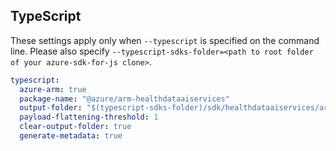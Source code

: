 ## TypeScript

These settings apply only when `--typescript` is specified on the command line.
Please also specify `--typescript-sdks-folder=<path to root folder of your azure-sdk-for-js clone>`.

``` yaml $(typescript)
typescript:
  azure-arm: true
  package-name: "@azure/arm-healthdataaiservices"
  output-folder: "$(typescript-sdks-folder)/sdk/healthdataaiservices/arm-healthdataaiservices"
  payload-flattening-threshold: 1
  clear-output-folder: true
  generate-metadata: true
```
